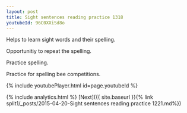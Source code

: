 ```yaml
---
layout: post
title: Sight sentences reading practice 1318
youtubeId: 96C0XXiSd8o
---
```

 
 
Helps to learn sight words and their spelling.

Opportunitiy to repeat the spelling. 

Practice spelling. 
 
Practice for spelling bee competitions. 
 
{% include youtubePlayer.html id=page.youtubeId %}
 
 
{% include analytics.html %} 
[Next]({{ site.baseurl }}{% link  split1/_posts/2015-04-20-Sight sentences reading practice 1221.md%})
 
